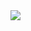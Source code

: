 <a href="https://portal.azure.com/#create/Microsoft.Template/uri/https%3A%2F%2Fraw.githubusercontent.com%2Fdavedoesdemos%2Fmitest%2Fmaster%2Fdeploy.json" target="_blank">
    <img src="http://azuredeploy.net/deploybutton.png"/>
    </a>

    